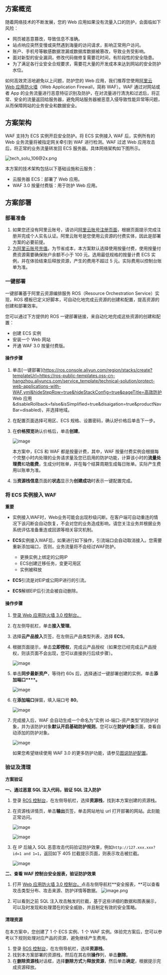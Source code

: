 ## **方案概览**

随着网络技术的不断发展，您的 Web 应用如果没有流量入口的防护，会面临如下风险：

* 网页被恶意篡改，导致信息不准确。
* 站点响应突然变慢或突然遇到海量的访问请求，影响正常用户访问。
* 账户、手机号等敏感数据泄漏或数据库数据被篡改，导致业务受影响。
* 面对新型的安全漏洞，修改代码做修复需要花时间，有阶段性的安全隐患。
* 为了满足各行业安全合规要求，需要花大量的开发成本来达到网站的安全防护水位。

如何高效灵活地避免以上问题，防护您的 Web 应用，我们推荐您使用[阿里云 Web 应用防火墙](https://www.aliyun.com/product/waf)（Web Application Firewall，简称 WAF）。WAF 通过对网站或者 App 的业务流量进行恶意特征识别及防护，在对流量进行清洗和过滤后，将正常、安全的流量返回给服务器，避免网站服务器被恶意入侵导致性能异常等问题，从而保障网站的业务安全和数据安全。

## **方案架构**

WAF 支持为 ECS 实例开启安全防护。将 ECS 实例接入 WAF 后，实例所有的 Web 业务流量将被指定网关牵引到 WAF 进行检测。WAF 过滤 Web 应用攻击后，将正常的业务流量转发回 ECS 服务器。具体网络架构如下图所示。

![tech_solu_106@2x.png](https://help-static-aliyun-doc.aliyuncs.com/assets/img/zh-CN/6094701171/p782240.png)

本方案的技术架构包括以下基础设施和云服务：

* 云服务器 ECS：部署了 Web 应用。
* WAF 3.0 按量付费版：用于防护 Web 应用。

## **方案部署**
### **部署准备**

1. 如果您还没有阿里云账号，请访问[阿里云账号注册页面](https://account.aliyun.com/register/qr_register.htm)，根据页面提示完成注册并完成个人实名认证。阿里云账号是您使用云资源的付费实体，因此是部署方案的必要前提。
2. [为阿里云账号充值](https://help.aliyun.com/document_detail/324650.html)。为节省成本，本方案默认选择使用按量付费，使用按量付费资源需要确保账户余额不小于 100 元。选用最低规格的按量计费 ECS 实例，并在体验结束后释放资源，产生的费用不超过 5 元。实际费用以控制台账单为准。
### **一键部署**


一键部署基于阿里云资源编排服务 ROS（Resource Orchestration Service）实现，ROS 模板已定义好脚本，可自动化地完成云资源的创建和配置，提高资源的创建和部署效率。

您可以通过下方提供的 ROS 一键部署链接，来自动化地完成这些资源的创建和配置：

* 创建 ECS 实例
* 安装一个 Web 网站
* 开通 WAF 3.0 按量付费版。

#### 操作步骤

1. 单击[一键部署](https://ros.console.aliyun.com/region/stacks/create?templateUrl=https://ros-public-templates.oss-cn-hangzhou.aliyuncs.com/service_template/technical-solution/protect-web-applications-with-WAF.yml&hideStepRow=true&hideStackConfig=true&pageTitle=高效防护 Web 应用&disableRollback=false&isSimplified=true&disaigation=true&productNavBar=disabled)，并选择地域。
2. 在配置页面选择可用区、ECS 规格、设置密码，确认好价格后单击下一步。
3. 在**价格预览**确认价格后，单击**创建**。
   
   ![image](https://help-static-aliyun-doc.aliyuncs.com/assets/img/zh-CN/8535523171/p792027.png)
   
   本方案中，ECS 和 WAF 都是按量计费，其中，WAF 按量付费实例会根据每个完整小时内处理的业务请求量及您已启用的防护功能，计算该小时的**流量处理费**和**功能费**，生成分时账单，并在每个结算周期生成每日账单。实际产生费用以账单为准。
4. 当**资源栈信息**页面的**状态**显示为**创建成功**时表示一键配置完成。
### 将 ECS 实例接入 WAF

**重要** 

* 实例接入WAF时，Web业务可能会出现秒级闪断。在客户端可自动重连的情况下该闪断会自动恢复，不会对您的业务造成影响，请您关注业务并根据业务系统评估准备重连或回源等相关容灾机制。
* **ECS**实例接入WAF后，如果进行如下操作，引流端口会自动取消接入。您需要重新添加端口，否则，业务流量将不会经过WAF防护。
  
  + 更换实例上绑定的公网IP
  + ECS创建迁移任务，变更可用区
  + 实例被释放
* **ECS**引流是对EIP或公网IP进行的引流。
* **ECS**解绑EIP后引流会被自动删除。
#### **操作步骤**

1. [登录 Web 应用防火墙 3.0 控制台。](https://yundunnext.console.aliyun.com/?p=wafnew)
2. 在左侧导航栏，单击**接入管理**。
3. 选择**云产品接入**页签，在左侧云产品类型列表，选择 **ECS**。
4. 根据页面提示，单击**立即授权**，完成云产品授权（如果您已经完成云产品授权，则该页面不会出现，您可以直接执行后续步骤）。
   
   ![image](https://help-static-aliyun-doc.aliyuncs.com/assets/img/zh-CN/6094701171/p782034.png)
5. 单击**同步最新资产**，等待约 60s 后，选择通过一键部署创建的实例，单击**添加端口****。**
   
   ![image](https://help-static-aliyun-doc.aliyuncs.com/assets/img/zh-CN/8535523171/p792054.png)
6. 在**添加端口**弹窗，填入端口号 **80**。
   
   ![image](https://help-static-aliyun-doc.aliyuncs.com/assets/img/zh-CN/6094701171/p782069.png)
7. 完成接入后，WAF 会自动生成一个命名为“实例 id-端口-资产类型”的防护对象，并为该防护对象**默认开启基础防护规则**。您可以在**防护对象**页面，查看自动添加的防护对象。
   
   ![image](https://help-static-aliyun-doc.aliyuncs.com/assets/img/zh-CN/6094701171/p782089.png)
   
   如果您希望继续使用 WAF 3.0 的更多防护功能，请参见[图说防护配置](https://help.aliyun.com/zh/waf/web-application-firewall-3-0/user-guide/protection-configuration)。
### **验证及清理**


**方案验证**

**一、通过恶意 SQL 注入代码，验证 SQL 注入防护**

1. 登录 [ROS 控制台](https://ros.console.aliyun.com/overview)，在左侧导航栏，选择**资源栈**，找到本方案创建的资源栈。
2. 在资源栈详情页，单击**输出**页签，单击网站地址 url 打开部署的网站。此刻能正常访问。
   
   ![image](https://help-static-aliyun-doc.aliyuncs.com/assets/img/zh-CN/7010623171/p792079.png)
   
   ![image](https://help-static-aliyun-doc.aliyuncs.com/assets/img/zh-CN/7010623171/p792080.png)
3. 在 IP 后输入 SQL 恶意攻击代码验证防护效果，例如`http://127.xxx.xxx?id=1 and 1=1`，返回如下 405 拦截提示页面，则表示攻击被拦截。
   
   ![image](https://help-static-aliyun-doc.aliyuncs.com/assets/img/zh-CN/7010623171/p792085.png)

**二、查看 WAF 控制台安全报表，验证防护效果**

1. 打开 [Web 应用防火墙 3.0 控制台。](https://yundunnext.console.aliyun.com/?spm=a2c4g.2714251.0.0.60ca3f496wxuhI&p=wafnew)点击左侧导航栏**安全报表，**可以查看攻击类型分布、攻击来源、防护详情等数据。
![image.png](https://help-static-aliyun-doc.aliyuncs.com/assets/img/zh-CN/6014798271/p858809.png)

2. 可以看到之前 SQL 注入攻击触发的拦截，基于这些详细的数据和图表展示，可以及时发现和处理潜在的安全威胁，并且制定有效的安全策略。
#### **清理资源**

在本方案中，您创建了 1 个 ECS 实例、1 个 WAF 实例。体验完方案后，您可以参考以下规则处理对应产品的资源，避免继续产生费用。

1. 登录 [ROS 控制台](https://ros.console.aliyun.com/overview)，在左侧导航栏，选择**资源栈**。
2. 找到本方案部署的资源栈，然后在其右侧**操作**列，单击**删除**。
3. 在**删除资源栈**对话框，选择**删除方式**为**释放资源**，然后单击**确定**，根据提示完成资源释放。

